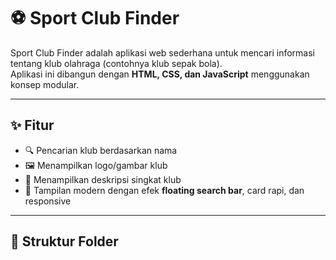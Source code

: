 # ⚽ Sport Club Finder

Sport Club Finder adalah aplikasi web sederhana untuk mencari informasi tentang klub olahraga (contohnya klub sepak bola).  
Aplikasi ini dibangun dengan **HTML, CSS, dan JavaScript** menggunakan konsep modular.

---

## ✨ Fitur
- 🔍 Pencarian klub berdasarkan nama
- 🖼️ Menampilkan logo/gambar klub
- 📖 Menampilkan deskripsi singkat klub
- 🎨 Tampilan modern dengan efek **floating search bar**, card rapi, dan responsive

---

## 📂 Struktur Folder
